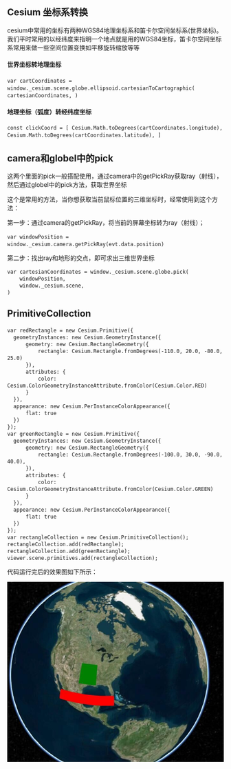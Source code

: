## Cesium 坐标系转换
 cesium中常用的坐标有两种WGS84地理坐标系和笛卡尔空间坐标系(世界坐标)。我们平时常用的以经纬度来指明一个地点就是用的WGS84坐标，笛卡尔空间坐标系常用来做一些空间位置变换如平移旋转缩放等等

#### 世界坐标转地理坐标

`var cartCoordinates = window._cesium.scene.globe.ellipsoid.cartesianToCartographic(
        cartesianCoordinates,
      )`
#### 地理坐标（弧度）转经纬度坐标
`const clickCoord = [
        Cesium.Math.toDegrees(cartCoordinates.longitude),
        Cesium.Math.toDegrees(cartCoordinates.latitude),
      ]`
## camera和globel中的pick
这两个里面的pick一般搭配使用，通过camera中的getPickRay获取ray（射线），然后通过globel中的pick方法，获取世界坐标

这个是常用的方法，当你想获取当前鼠标位置的三维坐标时，经常使用到这个方法：

第一步：通过camera的getPickRay，将当前的屏幕坐标转为ray（射线）；

`var windowPosition = window._cesium.camera.getPickRay(evt.data.position)`

第二步：找出ray和地形的交点，即可求出三维世界坐标

```
var cartesianCoordinates = window._cesium.scene.globe.pick(
    windowPosition,
    window._cesium.scene,
)
```

## PrimitiveCollection
```
var redRectangle = new Cesium.Primitive({
  geometryInstances: new Cesium.GeometryInstance({
      geometry: new Cesium.RectangleGeometry({
          rectangle: Cesium.Rectangle.fromDegrees(-110.0, 20.0, -80.0, 25.0)
      }),
      attributes: {
          color: Cesium.ColorGeometryInstanceAttribute.fromColor(Cesium.Color.RED)
      }
  }),
  appearance: new Cesium.PerInstanceColorAppearance({
      flat: true
  })
});
var greenRectangle = new Cesium.Primitive({
  geometryInstances: new Cesium.GeometryInstance({
      geometry: new Cesium.RectangleGeometry({
          rectangle: Cesium.Rectangle.fromDegrees(-100.0, 30.0, -90.0, 40.0),
      }),
      attributes: {
          color: Cesium.ColorGeometryInstanceAttribute.fromColor(Cesium.Color.GREEN)
      }
  }),
  appearance: new Cesium.PerInstanceColorAppearance({
      flat: true
  })
});
var rectangleCollection = new Cesium.PrimitiveCollection();
rectangleCollection.add(redRectangle);
rectangleCollection.add(greenRectangle);
viewer.scene.primitives.add(rectangleCollection);
```
代码运行完后的效果图如下所示：

![地图](./2020/12/img/eath_0.jpg)

